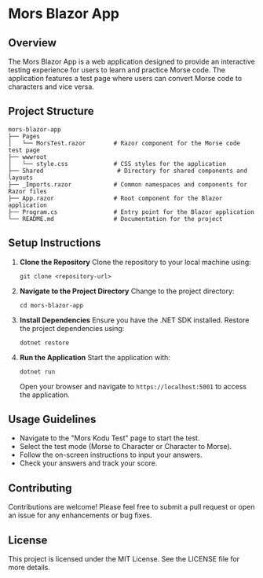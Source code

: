 # Mors Blazor App

## Overview
The Mors Blazor App is a web application designed to provide an interactive testing experience for users to learn and practice Morse code. The application features a test page where users can convert Morse code to characters and vice versa.

## Project Structure
```
mors-blazor-app
├── Pages
│   └── MorsTest.razor        # Razor component for the Morse code test page
├── wwwroot
│   └── style.css             # CSS styles for the application
├── Shared                     # Directory for shared components and layouts
├── _Imports.razor            # Common namespaces and components for Razor files
├── App.razor                 # Root component for the Blazor application
├── Program.cs                # Entry point for the Blazor application
└── README.md                 # Documentation for the project
```

## Setup Instructions
1. **Clone the Repository**
   Clone the repository to your local machine using:
   ```
   git clone <repository-url>
   ```

2. **Navigate to the Project Directory**
   Change to the project directory:
   ```
   cd mors-blazor-app
   ```

3. **Install Dependencies**
   Ensure you have the .NET SDK installed. Restore the project dependencies using:
   ```
   dotnet restore
   ```

4. **Run the Application**
   Start the application with:
   ```
   dotnet run
   ```
   Open your browser and navigate to `https://localhost:5001` to access the application.

## Usage Guidelines
- Navigate to the "Mors Kodu Test" page to start the test.
- Select the test mode (Morse to Character or Character to Morse).
- Follow the on-screen instructions to input your answers.
- Check your answers and track your score.

## Contributing
Contributions are welcome! Please feel free to submit a pull request or open an issue for any enhancements or bug fixes.

## License
This project is licensed under the MIT License. See the LICENSE file for more details.